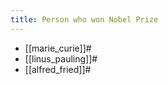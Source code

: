 ```yaml
---
title: Person who won Nobel Prize
---
```


* [[marie_curie]]#
* [[linus_pauling]]#
* [[alfred_fried]]#
